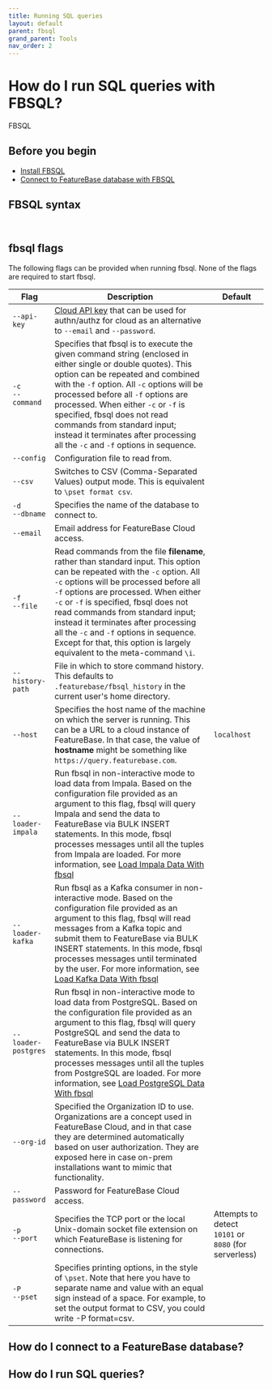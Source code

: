 ```yaml
---
title: Running SQL queries
layout: default
parent: fbsql
grand_parent: Tools
nav_order: 2
---
```


# How do I run SQL queries with FBSQL?

FBSQL

## Before you begin

* [Install FBSQL](/docs/tools/fbsql/fbsql-install)
* [Connect to FeatureBase database with FBSQL](/docs/tools/fbsql/fbsql-connect)

## FBSQL syntax

```sh



```


## fbsql flags

The following flags can be provided when running fbsql. None of the flags are required to start fbsql.

| Flag | Description | Default |
|---|---|---|
| `--api-key` | [Cloud API key](https://api-docs-featurebase-cloud.redoc.ly/latest#operation/postKey) that can be used for authn/authz for cloud as an alternative to `--email` and `--password`.  | |
| `-c`<br>`--command` | Specifies that fbsql is to execute the given command string (enclosed in either single or double quotes). This option can be repeated and combined with the `-f` option. All `-c` options will be processed before all `-f` options are processed. When either `-c` or `-f` is specified, fbsql does not read commands from standard input; instead it terminates after processing all the `-c` and `-f` options in sequence. | |
| `--config` | Configuration file to read from. | |
| `--csv` | Switches to CSV (Comma-Separated Values) output mode. This is equivalent to `\pset format csv`. | |
| `-d`<br>`--dbname` | Specifies the name of the database to connect to. | |
| `--email` | Email address for FeatureBase Cloud access. | |
| `-f`<br>`--file` | Read commands from the file **filename**, rather than standard input. This option can be repeated with the `-c` option. All `-c` options will be processed before all `-f` options are processed. When either `-c` or `-f` is specified, fbsql does not read commands from standard input; instead it terminates after processing all the `-c` and `-f` options in sequence. Except for that, this option is largely equivalent to the meta-command `\i`. | |
| `--history-path` | File in which to store command history. This defaults to `.featurebase/fbsql_history` in the current user's home directory. | |
| `--host` | Specifies the host name of the machine on which the server is running. This can be a URL to a cloud instance of FeatureBase. In that case, the value of **hostname** might be something like `https://query.featurebase.com`. | `localhost`|
| `--loader-impala` | Run fbsql in non-interactive mode to load data from Impala. Based on the configuration file provided as an argument to this flag, fbsql will query Impala and send the data to FeatureBase via BULK INSERT statements. In this mode, fbsql processes messages until all the tuples from Impala are loaded. For more information, see [Load Impala Data With fbsql](/docs/tools/fbsql/fbsql-loaders-impala) | |
| `--loader-kafka` | Run fbsql as a Kafka consumer in non-interactive mode. Based on the configuration file provided as an argument to this flag, fbsql will read messages from a Kafka topic and submit them to FeatureBase via BULK INSERT statements. In this mode, fbsql processes messages until terminated by the user. For more information, see [Load Kafka Data With fbsql](/docs/tools/fbsql/fbsql-loaders-kafka) | |
| `--loader-postgres` | Run fbsql in non-interactive mode to load data from PostgreSQL. Based on the configuration file provided as an argument to this flag, fbsql will query PostgreSQL and send the data to FeatureBase via BULK INSERT statements. In this mode, fbsql processes messages until all the tuples from PostgreSQL are loaded. For more information, see [Load PostgreSQL Data With fbsql](/docs/tools/fbsql/fbsql-loaders-postgres) | |
| `--org-id` | Specified the Organization ID to use. Organizations are a concept used in FeatureBase Cloud, and in that case they are determined automatically based on user authorization. They are exposed here in case on-prem installations want to mimic that functionality. | |
| `--password` | Password for FeatureBase Cloud access. | |
| `-p`<br>`--port` | Specifies the TCP port or the local Unix-domain socket file extension on which FeatureBase is listening for connections. | Attempts to detect `10101` or `8080` (for serverless) |
| `-P`<br>`--pset` | Specifies printing options, in the style of `\pset`. Note that here you have to separate name and value with an equal sign instead of a space. For example, to set the output format to CSV, you could write -P format=csv. | |

## How do I connect to a FeatureBase database?




## How do I run SQL queries?
